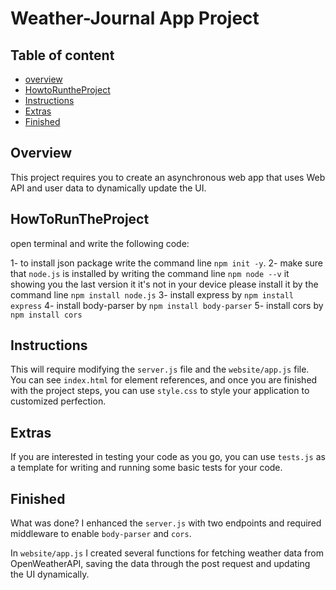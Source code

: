 # Weather-Journal App Project

## Table of content
* [overview](#Overview)
* [HowtoRuntheProject](#HowToRunTheProject)
* [Instructions](#Instructions)
* [Extras](#Extras)
* [Finished](#Finished)
## Overview
This project requires you to create an asynchronous web app that uses Web API and user data to dynamically update the UI. 

## HowToRunTheProject

open terminal and write the following code:

1- to install json package write the command line `npm init -y`.
2- make sure that `node.js` is installed by writing the  command line `npm node --v` it showing you the last version it it's not in your device please install it by the command line `npm install node.js`
3- install express by `npm install express`
4- install body-parser by `npm install body-parser`
5- install cors by `npm install cors`

## Instructions
This will require modifying the `server.js` file and the `website/app.js` file. You can see `index.html` for element references, and once you are finished with the project steps, you can use `style.css` to style your application to customized perfection.

## Extras
If you are interested in testing your code as you go, you can use `tests.js` as a template for writing and running some basic tests for your code.

## Finished
What was done? I enhanced the `server.js` with two endpoints and required middleware to enable `body-parser` and `cors`.

In `website/app.js` I created several functions for fetching weather data from OpenWeatherAPI, saving the data through the post request and updating the UI dynamically.
